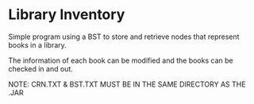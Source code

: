# Library Inventory

Simple program using a BST to store and retrieve nodes that represent books in a library.

The information of each book can be modified and the books can be checked in and out.

NOTE: CRN.TXT & BST.TXT MUST BE IN THE SAME DIRECTORY AS THE .JAR
